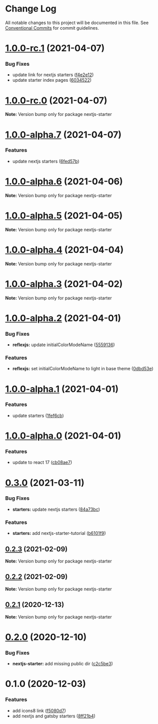 # Change Log

All notable changes to this project will be documented in this file.
See [Conventional Commits](https://conventionalcommits.org) for commit guidelines.

# [1.0.0-rc.1](https://github.com/reflexjs/reflexjs/compare/nextjs-starter@1.0.0-rc.0...nextjs-starter@1.0.0-rc.1) (2021-04-07)


### Bug Fixes

* update link for nextjs starters ([f4e2e12](https://github.com/reflexjs/reflexjs/commit/f4e2e12a5416acd7df26cbee9c72b3dc81a2be13))
* update starter index pages ([6034522](https://github.com/reflexjs/reflexjs/commit/603452293868b42066a82a28890f6d914aebfa3b))





# [1.0.0-rc.0](https://github.com/reflexjs/reflexjs/compare/nextjs-starter@1.0.0-alpha.7...nextjs-starter@1.0.0-rc.0) (2021-04-07)

**Note:** Version bump only for package nextjs-starter





# [1.0.0-alpha.7](https://github.com/reflexjs/reflexjs/compare/nextjs-starter@1.0.0-alpha.6...nextjs-starter@1.0.0-alpha.7) (2021-04-07)


### Features

* update nextjs starters ([6fed57b](https://github.com/reflexjs/reflexjs/commit/6fed57bb7b0a9c430c93b89cf35fe3a097832c2c))





# [1.0.0-alpha.6](https://github.com/reflexjs/reflexjs/compare/nextjs-starter@1.0.0-alpha.5...nextjs-starter@1.0.0-alpha.6) (2021-04-06)

**Note:** Version bump only for package nextjs-starter





# [1.0.0-alpha.5](https://github.com/reflexjs/reflexjs/compare/nextjs-starter@1.0.0-alpha.4...nextjs-starter@1.0.0-alpha.5) (2021-04-05)

**Note:** Version bump only for package nextjs-starter





# [1.0.0-alpha.4](https://github.com/reflexjs/reflexjs/compare/nextjs-starter@1.0.0-alpha.3...nextjs-starter@1.0.0-alpha.4) (2021-04-04)

**Note:** Version bump only for package nextjs-starter





# [1.0.0-alpha.3](https://github.com/reflexjs/reflexjs/compare/nextjs-starter@1.0.0-alpha.2...nextjs-starter@1.0.0-alpha.3) (2021-04-02)

**Note:** Version bump only for package nextjs-starter





# [1.0.0-alpha.2](https://github.com/reflexjs/reflexjs/compare/nextjs-starter@1.0.0-alpha.1...nextjs-starter@1.0.0-alpha.2) (2021-04-01)


### Bug Fixes

* **reflexjs:** update initialColorModeName ([5559136](https://github.com/reflexjs/reflexjs/commit/55591365b37996dbb862a1d2a6a87241e628765d))


### Features

* **reflexjs:** set initialColorModeName to light in base theme ([0dbd53e](https://github.com/reflexjs/reflexjs/commit/0dbd53e790194dba9b36235aa262e6f386ac9d0d))





# [1.0.0-alpha.1](https://github.com/reflexjs/reflexjs/compare/nextjs-starter@1.0.0-alpha.0...nextjs-starter@1.0.0-alpha.1) (2021-04-01)


### Features

* update starters ([1fef6cb](https://github.com/reflexjs/reflexjs/commit/1fef6cb77440ca01cadef5e9b881ed46a0abac53))





# [1.0.0-alpha.0](https://github.com/reflexjs/reflexjs/compare/nextjs-starter@0.3.0...nextjs-starter@1.0.0-alpha.0) (2021-04-01)


### Features

* update to react 17 ([cb08ae7](https://github.com/reflexjs/reflexjs/commit/cb08ae73f19d70ce8c90b86139fb9dc6e01cf812))





# [0.3.0](https://github.com/reflexjs/reflexjs/compare/nextjs-starter@0.2.3...nextjs-starter@0.3.0) (2021-03-11)


### Bug Fixes

* **starters:** update nextjs starters ([84a73bc](https://github.com/reflexjs/reflexjs/commit/84a73bc32f6d83d7edb793fc5af21fb0e4ff9fde))


### Features

* **starters:** add nextjs-starter-tutorial ([b6101f9](https://github.com/reflexjs/reflexjs/commit/b6101f9d0425f1dc328a5000c351efa553b23b31))





## [0.2.3](https://github.com/reflexjs/reflexjs/compare/nextjs-starter@0.2.2...nextjs-starter@0.2.3) (2021-02-09)

**Note:** Version bump only for package nextjs-starter





## [0.2.2](https://github.com/reflexjs/reflexjs/compare/nextjs-starter@0.2.1...nextjs-starter@0.2.2) (2021-02-09)

**Note:** Version bump only for package nextjs-starter





## [0.2.1](https://github.com/reflexjs/reflexjs/compare/nextjs-starter@0.2.0...nextjs-starter@0.2.1) (2020-12-13)

**Note:** Version bump only for package nextjs-starter





# [0.2.0](https://github.com/reflexjs/reflexjs/compare/nextjs-starter@0.1.0...nextjs-starter@0.2.0) (2020-12-10)


### Bug Fixes

* **nextjs-starter:** add missing public dir ([c2c5be3](https://github.com/reflexjs/reflexjs/commit/c2c5be38d5e971f74b7a28b19e87a6fd4c202d5e))





# 0.1.0 (2020-12-03)


### Features

* add icons8 link ([f5080d7](https://github.com/reflexjs/reflex/commit/f5080d7613732646eb29f7a4502e8c7f2dce9600))
* add nextjs and gatsby starters ([8ff21b4](https://github.com/reflexjs/reflex/commit/8ff21b4ed62edcc69b4c9fb4b4884ee5155527b8))
